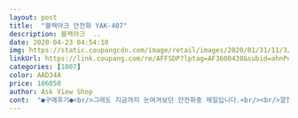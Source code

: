 ```yaml
---
layout: post 
title:  "블랙야크 안전화 YAK-407" 
description: 블랙야크  ..
date: 2020-04-23 04:54:10 
img: https://static.coupangcdn.com/image/retail/images/2020/01/31/11/3/ec954055-ad6b-49bf-af63-5db7e387acb8.jpg 
linkUrl: https://link.coupang.com/re/AFFSDP?lptag=AF3600438&subid=ahnPublicAsk&pageKey=1231553788&itemId=2225185295&vendorItemId=70222844382&traceid=V0-113-fc08a3132417d039 
categories: [1007] 
color: AAD34A 
price: 106050 
author: Ask View Shop 
cont:  "●구매후기●<br/>그래도 지금까지 눈여겨보던 안전화중 제일입니다.<br/><br/>깔창하나추가하면 발볼이 많이 비좁아지니  적어도 사이즈는 반업추천이요^^<br/>다이얼은 다편한데  한가지아쉽네요.<br/> 발볼은 넉넉하게  발목은 딱 맞게하고싶은데 그게 안되서 좀 아쉽네요<br/>배송빠르고 디자인 좋은데 신발 혀부분 접히는부분이 발등을 계속 누르네요.<br/><br/>안전화같지 않고 디자인도 예뻐요.<br/> 무게가 일반안전화보다 무겁네요<br/>안전화중에 제일예뻐요♡♡<br/>착화감도 괜찮아요.<br/>그래도 안전화라 깔창하나더 깔아서 신어야합니다<br/>통증이 심해져서 그부분 잘라내서 사용중입니다<br/>" 
---
```

